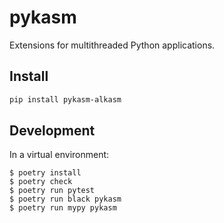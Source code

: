 # pykasm

Extensions for multithreaded Python applications.

## Install

```sh
pip install pykasm-alkasm
```

## Development

In a virtual environment:

```
$ poetry install
$ poetry check
$ poetry run pytest
$ poetry run black pykasm
$ poetry run mypy pykasm
```
